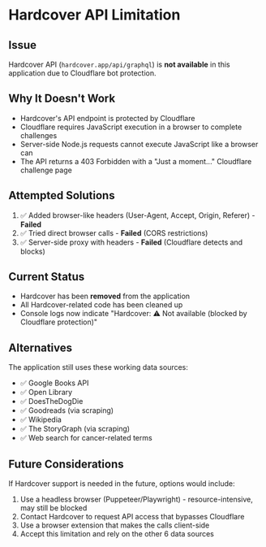 # Hardcover API Limitation

## Issue
Hardcover API (`hardcover.app/api/graphql`) is **not available** in this application due to Cloudflare bot protection.

## Why It Doesn't Work
- Hardcover's API endpoint is protected by Cloudflare
- Cloudflare requires JavaScript execution in a browser to complete challenges
- Server-side Node.js requests cannot execute JavaScript like a browser can
- The API returns a 403 Forbidden with a "Just a moment..." Cloudflare challenge page

## Attempted Solutions
1. ✅ Added browser-like headers (User-Agent, Accept, Origin, Referer) - **Failed**
2. ✅ Tried direct browser calls - **Failed** (CORS restrictions)
3. ✅ Server-side proxy with headers - **Failed** (Cloudflare detects and blocks)

## Current Status
- Hardcover has been **removed** from the application
- All Hardcover-related code has been cleaned up
- Console logs now indicate "Hardcover: ⚠️ Not available (blocked by Cloudflare protection)"

## Alternatives
The application still uses these working data sources:
- ✅ Google Books API
- ✅ Open Library
- ✅ DoesTheDogDie
- ✅ Goodreads (via scraping)
- ✅ Wikipedia
- ✅ The StoryGraph (via scraping)
- ✅ Web search for cancer-related terms

## Future Considerations
If Hardcover support is needed in the future, options would include:
1. Use a headless browser (Puppeteer/Playwright) - resource-intensive, may still be blocked
2. Contact Hardcover to request API access that bypasses Cloudflare
3. Use a browser extension that makes the calls client-side
4. Accept this limitation and rely on the other 6 data sources

